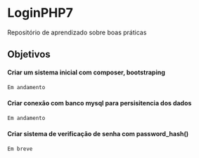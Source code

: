 # LoginPHP7

Repositório de aprendizado sobre boas práticas

## Objetivos
#### Criar um sistema inicial com composer, bootstraping
``` bash
Em andamento
```

#### Criar conexão com banco mysql para persisitencia dos dados
``` bash
Em andamento
```

#### Criar sistema de verificação de senha com password_hash()
``` bash
Em breve
```